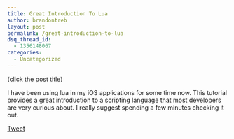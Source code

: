 ```yaml
---
title: Great Introduction To Lua
author: brandontreb
layout: post
permalink: /great-introduction-to-lua
dsq_thread_id:
  - 1356148067
categories:
  - Uncategorized
---
```

(click the post title)

I have been using lua in my iOS applications for some time now. This tutorial provides a great introduction to a scripting language that most developers are very curious about. I really suggest spending a few minutes checking it out.

<div style="">
  <a href="http://twitter.com/share" class="twitter-share-button" data-count="horizontal" data-text="Great Introduction To Lua" data-url="http://brandontreb.com/great-introduction-to-lua"  data-via="brandontreb" data-related="brandontreb:">Tweet</a>
</div>